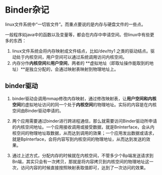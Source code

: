 # Binder杂记 #

linux文件系统中“一切皆文件”。而重点要说的是内存与硬盘文件的一些点。

一般程序如java中的函数以及变量等，都会在内存中申请空间。但linux中有些更多的东西：

1. linux文件系统会将内存映射成文件结点，比如/dev/tty1 之类的驱动结点。驱动处于内核空间，用户空间可以通过系统调用访问内核空间。
2. 内存分作**内核空间**和**用户空间**，两者的 **虚拟地址（即取址操作能取到的地址）**是独立分配的，会通过映射表映射到物理地址上。

## binder驱动 ##

1. binder驱动会调用mmap修改内存映射，通过修改映射表，让**用户空间和内核空间**的虚拟地址访问的同一个处于**内核空间**的物理地址。实际的内容是在内核空间由Binder驱动申请的。  

2. 两个应用需要通过binder进行跨进程通信，那么就需要访问Binder驱动所申请的内核空间地址。一个应用接收调用或接受数据，就是BnInterface，会从内核空间的物理地址取数据，从而达到调用的效果；一个应用发出数据或请求，就是BpInterface，会将内容写到内核空间的物理地址，从而达到发送的效果。

3. 通过上述方式，分配内存的时候就在内核空间，不管多少个Bp端发送请求到Bn端，其实只会有一次拷贝，那就是将内容拷贝到内核空间的物理地址这一次，访问内容的时候直接按照映射表取值即可，达到了一次访问的效果。